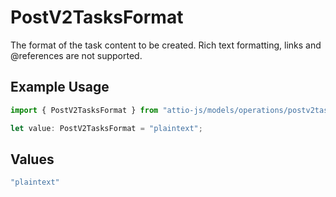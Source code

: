 # PostV2TasksFormat

The format of the task content to be created. Rich text formatting, links and @references are not supported.

## Example Usage

```typescript
import { PostV2TasksFormat } from "attio-js/models/operations/postv2tasks.js";

let value: PostV2TasksFormat = "plaintext";
```

## Values

```typescript
"plaintext"
```